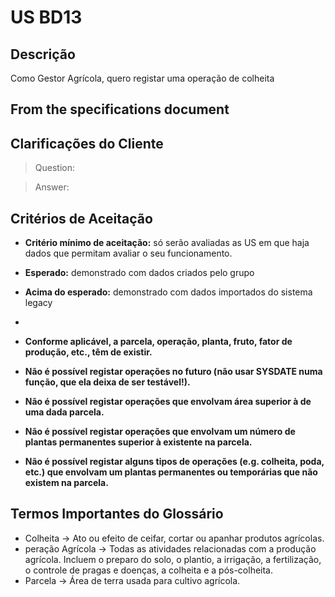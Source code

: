 # US BD13 

## Descrição

Como Gestor Agrícola, quero registar uma operação de colheita

## From the specifications document

>

## Clarificações do Cliente 

>Question:

>Answer:


## Critérios de Aceitação

- **Critério mínimo de aceitação:** só serão avaliadas as US em que haja dados que permitam avaliar o seu funcionamento.

- **Esperado:** demonstrado com dados criados pelo grupo

- **Acima do esperado:** demonstrado com dados importados do sistema legacy
- 
- **Conforme aplicável, a parcela, operação, planta, fruto, fator de produção, etc., têm de existir.**
- **Não é possível registar operações no futuro (não usar SYSDATE numa função, que ela deixa de ser testável!).**
- **Não é possível registar operações que envolvam área superior à de uma dada parcela.**
- **Não é possível registar operações que envolvam um número de plantas permanentes superior à existente na parcela.**
- **Não é possível registar alguns tipos de operações (e.g. colheita, poda, etc.) que envolvam um plantas permanentes ou temporárias que não existem na parcela.**


## Termos Importantes do Glossário

- Colheita -> Ato ou efeito de ceifar, cortar ou apanhar produtos agrícolas.
- peração Agrícola -> Todas as atividades relacionadas com a produção agrícola. Incluem o preparo do solo, o plantio, a irrigação, a fertilização, o controle de pragas e doenças, a colheita e a pós-colheita.
- Parcela -> Área de terra usada para cultivo agrícola.



